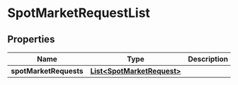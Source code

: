 
# SpotMarketRequestList

## Properties
Name | Type | Description | Notes
------------ | ------------- | ------------- | -------------
**spotMarketRequests** | [**List&lt;SpotMarketRequest&gt;**](SpotMarketRequest.md) |  |  [optional]



